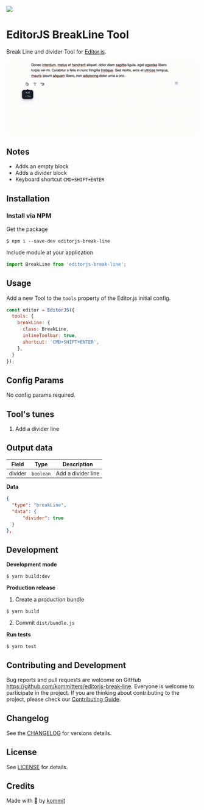 ![](https://badgen.net/badge/Editor.js/v2.0/blue)

# EditorJS BreakLine Tool

Break Line and divider Tool for [Editor.js](https://editorjs.io).

![](assets/demo.gif)

## Notes

- Adds an empty block
- Adds a divider block
- Keyboard shortcut `CMD+SHIFT+ENTER`

## Installation

### Install via NPM
Get the package
```shell
$ npm i --save-dev editorjs-break-line
```

Include module at your application

```javascript
import BreakLine from 'editorjs-break-line';
```

## Usage

Add a new Tool to the `tools` property of the Editor.js initial config.

```javascript
const editor = EditorJS({
  tools: {
    breakLine: {
      class: BreakLine,
      inlineToolbar: true,
      shortcut: 'CMD+SHIFT+ENTER',
    },
  }
});
```

## Config Params

No config params required.

## Tool's tunes

1. Add a divider line

## Output data

| Field          | Type      | Description                     |
| -------------- | --------- | ------------------------------- |
| divider        | `boolean` | Add a divider line

**Data**

```json
{
  "type": "breakLine",
  "data": {
      "divider": true
  }
},
```

## Development

**Development mode**
```shell
$ yarn build:dev
```

**Production release**
1. Create a production bundle
```shell
$ yarn build
```

2. Commit `dist/bundle.js`

**Run tests**
```shell
$ yarn test
```

## Contributing and Development
Bug reports and pull requests are welcome on GitHub https://github.com/kommitters/editorjs-break-line. Everyone is welcome to participate in the project. If you are thinking about contributing to the project, please check our [Contributing Guide](https://github.com/kommitters/editorjs-break-line/blob/master/CONTRIBUTING.md).

## Changelog
See the [CHANGELOG](https://github.com/kommitters/editorjs-break-line/blob/master/CHANGELOG.md) for versions details.

## License
See [LICENSE](https://github.com/kommitters/editorjs-break-line/blob/master/LICENSE) for details.

## Credits
Made with 💙 by [kommit](https://kommit.co)
